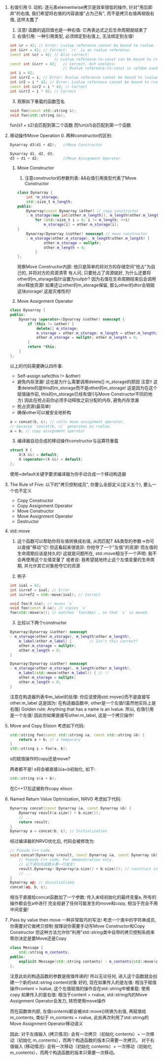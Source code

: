 1. 右值引用
    0. 动机: 逐元素elementwise拷贝是效率很低的操作, 针对"用后即弃"的右值, 我们希望将右值的内容直接"占为己有", 
        而不是拷贝右值再销毁右值, 这样太蠢了
    1. 注意! 函数的返回值也是一种右值: 它再表达式之后生命周期就结束了
    2. 右值引用: 一种引用类型, 必须绑定到右值上, 无法绑定到左值!
    ```cpp
    int &r = 42; // Error: Lvalue reference cannot be bound to rvalue.
    int &&rr = 42; // Correct: `rr` is an rvalue reference.
    const int &cr = 42; // Also correct:
                        // Lvalue reference-to-const can be bound to rvalue.
    const int &&crr = 42;   // Correct, but useless:
                            // Rvalue reference-to-const is seldom used.
    int i = 42;
    int &&rr2 = i; // Error: Rvalue reference cannot be bound to lvalue.
    int &r2 = i * 42; // Error: Lvalue reference cannot be bound to rvalue.
    const int &cr2 = i * 42; // Correct
    int &&rr3 = i * 42; // Correct
    ```

    3. 观察如下重载的函数签名
    ```cpp
    void fun(const std::string &);
    void fun(std::string &&);
    ```
    fun(s1 + s2)会匹配到第二个函数
    而fun(s1)会匹配到第一个函数

2. 移动操作Move Operation
    0. 两种constructor的区别:
    ```cpp
    Dynarray d3(d1 + d2);   //Move Constructor

    Dynarray d1, d2, d3;
    d3 = d1 + d2;           //Move Assignment Operator
    ```
    1. Move Constructor
        1. 注意constructor的参数列表: &&右值引用类型代表了Move Constructor
        ```cpp
        class Dynarray {
            int *m_storage;
            std::size_t m_length;
        public:
            Dynarray(const Dynarray &other) // copy constructor
            : m_storage(new int[other.m_length]), m_length(other.m_length) {
                for (std::size_t i = 0; i != m_length; ++i)
                    m_storage[i] = other.m_storage[i];
        }
            Dynarray(Dynarray &&other) noexcept // move constructor
            : m_storage(other.m_storage), m_length(other.m_length) {
                    other.m_storage = nullptr;
                    other.m_length = 0;
                }
        };
        ```
        观察Move Constructor内部: 他只是简单的将对方的存储空间"抢占"为自己的, 并将对方的资源清零
        有人问, 只要抢占了资源就好, 为什么还要将other的m_storage指针设置为nullptr?
        因为右值在生命周期结束后会调用dtor释放资源! 如果还让other的m_storage保留,
        那么other的dtor会销毁这块storage! 这是灾难性的!

    2. Move Assignment Operator 
    ```cpp
    class Dynarray {
    public:
        Dynarray &operator=(Dynarray &&other) noexcept {
            if (this != &other) {
                delete[] m_storage;
                m_storage = other.m_storage; m_length = other.m_length;
                other.m_storage = nullptr; other.m_length = 0;
            }
            return *this;
        }
    };
    ```
    以上的代码需要确认四件事:
    - Self-assign safe(this != &other)
    - 避免内存泄漏! 这也是为什么需要调用delete[] m_storage的原因
        注意!! 这里delete的是this的m_storage而不是other的m_storage!
        这是因为在这个赋值操作前, this的m_storage已经有值!(与Move Constructor不同的地方)
        因此在抢占前你必须手动释放之前分配的内存, 避免内存泄漏
    - 抢占资源(最简单)
    - 确保other可以被安全地析构

    ```cpp
    a = concat(b, c); // calls move assignment operator,
    // because `concat(b, c)` generates an rvalue.
    a = b; // copy assignment operator
    ```

    3. 编译器自动合成的移动操作constructor与运算符重载
    ```cpp
    struct X {
        X(X &&) = default;
        X &operator=(X &&) = default;
    };
    ```

    使用=default关键字要求编译器为你手动合成一个移动构造器

3. The Rule of Five:
    以下的"拷贝控制成员", 你要么全部定义(定义五个), 要么一个也不定义
    - Copy Constructor
    - Copy Assignment Operator
    - Move Constructor
    - Move Assignment Operator
    - Destructor

4. std::move
    1. 这个函数可以帮助你将左值转换成右值, 从而匹配T &&类型的参数->你可以直接"移动"它!
        但这看起来很诡异: 你抢夺了一个"左值"的资源! 而左值的生命周期应该是持久的!
        这就是问题所在, std::move相当于一个声明: 我不会再使用这个左值变量了
        或者说: 我希望就地终止这个左值变量的生命周期, 并允许其它对象抢夺它的资源
    
    2. 例子
    ```cpp
    int ival = 42;
    int &&rref = ival; // Error
    int &&rref2 = std::move(ival); // Correct

    void foo(X &&x); // moves `x`
    void foo(const X &x); // copies `x`
    foo(std::move(x)); // matches `foo(X&&)`, so that `x` is moved.
    ```

    3. 比较以下两个constructor
    ```cpp
    Dynarray(Dynarray &&other) noexcept
    : m_storage(other.m_storage), m_length(other.m_length),
        m_label(other.m_label) {        // Isn't this correct?
        other.m_storage = nullptr;
        other.m_length = 0;
    }

    Dynarray(Dynarray &&other) noexcept
    : m_storage(other.m_storage), m_length(other.m_length),
        m_label(std::move(other.m_label)) { // !!
        other.m_storage = nullptr;
        other.m_length = 0;
    }

    ```

    注意在构造器列表中m_label的处理: 你应该使用std::move()而不是直接写other.m_label
    这是因为: 在构造器函数中, other是一个左值!(虽然他实际上是右值)
    Golden rule: Anything that has a name is an lvalue.
    所以, 右值引用是一个左值!
    因此你如果直接写other.m_label, 这是一个拷贝操作!

5. Move and Copy Elision
    考虑如下代码:
    ```cpp
    std::string foo(const std::string &a, const std::string &b) {
        return a + b; // a temporary
    }
    std::string s = foo(a, b);
    ```
    s的赋值操作时copy还是move?

    两者都不是! s将会被直接以a+b初始化, 如下:
    ```cpp
    std::string s(a + b);
    ```
    在C++17后这被称作copy elison

6. Named Return Value Optimization, NRVO
    考虑如下代码:
    ```cpp
    Dynarray concat(const Dynarray &a, const Dynarray &b) {
        Dynarray result(a.size() + b.size());
        // ...
        return result;
    }
    Dynarray a = concat(b, c); // Initialization
    ```
    经过编译器的NRVO优化后, 代码会被修改为:
    ```cpp
    // Pseudo C++ code.
    void concat(Dynarray &result, const Dynarray &a, const Dynarray &b) {
        // Pseudo C++ code. For demonstration only.
        // 以下语句在函数头第一行发生!
        result.Dynarray::Dynarray(a.size() + b.size()); // construct in-place
        // ...
    }
    Dynarray a@; // Uninitialized.
    concat(a@, b, c);
    ```
    相当于直接给concat函数加了一个参数: 传入未经初始化的最终变量a, 所有的操作都会在a中进行
    完全规避了任何可能发生的move和copy, 相当于完全不用中间变量!

7. Pass by value then move
    一种非常取巧的写法! 考虑一个类中的字符串成员, 你需要对它做拷贝控制
    按理说你需要手动写Move Constructor和Copy Constructor
    但这种方法允许你"利用"std::string类中自带的拷贝控制系统来帮你决定是要Move还是Copy
    ```cpp
    class Message {
        std::string m_contents;
    public:
        explicit Message(std::string contents) : m_contents{std::move(contents)} {}
    };
    ```
    注意此处的构造函数的参数是按值传递的! 所以无论任何, 进入这个函数就会创建一个新的std::string content对象
    好的, 现在如果传入的是左值:
    相当于赋值操作content = lvalue, 这个左值赋值的操作会在std::string中被重载: 使用copy
    如果传入的是右值:
    相当于content = rvalue, std::string内的Move Assignment Operator会发力, 转而使用move操作

    而在函数体内部, 左值contents都会被std::move()转换为右值, 再赋值给m_contents, 类似于
    m_contents = rvalue, 此处再次利用了std::string的Move Assignment Operator移动语义

    因此:
    对于左值输入 (拷贝情况): 会有一次拷贝（初始化 contents）+ 一次移动（初始化 m_contents），而两个构造函数的版本只需要一次拷贝。
    对于右值输入 (移动情况): 会有一次移动（初始化 contents）+ 一次移动（初始化 m_contents），而两个构造函数的版本只需要一次移动。


    
